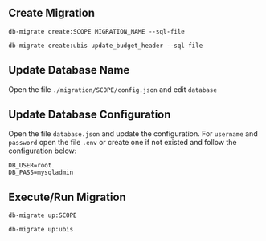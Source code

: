 ## Create Migration
```db-migrate create:SCOPE MIGRATION_NAME --sql-file```

```db-migrate create:ubis update_budget_header --sql-file```

## Update Database Name
Open the file `./migration/SCOPE/config.json` and edit `database`

## Update Database Configuration

Open the file `database.json` and update the configuration. For `username` and `password` open the file `.env` or create one if not existed and follow the configuration below:

```
DB_USER=root
DB_PASS=mysqladmin
```
## Execute/Run Migration
```db-migrate up:SCOPE```

```db-migrate up:ubis```

